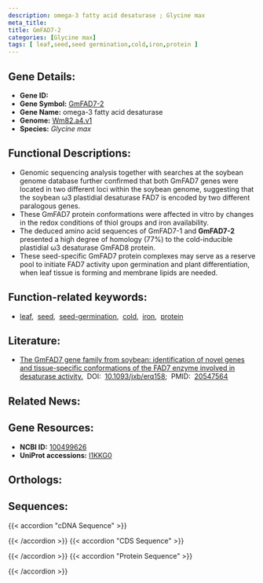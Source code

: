 ```yaml
---
description: omega-3 fatty acid desaturase ; Glycine max
meta_title:
title: GmFAD7-2
categories: [Glycine max]
tags: [ leaf,seed,seed germination,cold,iron,protein ]
---
```


## Gene Details:
- **Gene ID:** []()
- **Gene Symbol:** <u>GmFAD7-2</u>
- **Gene Name:** omega-3 fatty acid desaturase
- **Genome:** [Wm82.a4.v1](https://legacy.soybase.org/GlycineBlastPages/blast_descriptions.php)
- **Species:** *Glycine max*

## Functional Descriptions:
   - Genomic sequencing analysis together with searches at the soybean genome database further confirmed that both GmFAD7 genes were located in two different loci within the soybean genome, suggesting that the soybean ω3 plastidial desaturase FAD7 is encoded by two different paralogous genes.
   - These GmFAD7 protein conformations were affected in vitro by changes in the redox conditions of thiol groups and iron availability.
   - The deduced amino acid sequences of GmFAD7-1 and **GmFAD7-2** presented a high degree of homology (77%) to the cold-inducible plastidial ω3 desaturase GmFAD8 protein.
   - These seed-specific GmFAD7 protein complexes may serve as a reserve pool to initiate FAD7 activity upon germination and plant differentiation, when leaf tissue is forming and membrane lipids are needed.

## Function-related keywords:
   - [leaf](/tags/leaf/),&nbsp;&nbsp;[seed](/tags/seed/),&nbsp;&nbsp;[seed-germination](/tags/seed-germination/),&nbsp;&nbsp;[cold](/tags/cold/),&nbsp;&nbsp;[iron](/tags/iron/),&nbsp;&nbsp;[protein](/tags/protein/)

## Literature:
   - [The GmFAD7 gene family from soybean: identification of novel genes and tissue-specific conformations of the FAD7 enzyme involved in desaturase activity.](https://doi.org/10.1093/jxb/erq158)&nbsp;&nbsp;DOI:&nbsp;&nbsp;[10.1093/jxb/erq158](https://doi.org/10.1093/jxb/erq158);&nbsp;&nbsp;PMID:&nbsp;&nbsp;[20547564](https://pubmed.ncbi.nlm.nih.gov/20547564/)

## Related News:

## Gene Resources:
- **NCBI ID:**  [100499626](https://www.ncbi.nlm.nih.gov/gene/?term=100499626)
- **UniProt accessions:**  [I1KKG0](https://www.uniprot.org/uniprotkb/I1KKG0/entry)

## Orthologs:

## Sequences:
{{< accordion "cDNA Sequence" >}}

{{< /accordion >}}
{{< accordion "CDS Sequence" >}}

{{< /accordion >}}
{{< accordion "Protein Sequence" >}}

{{< /accordion >}}
